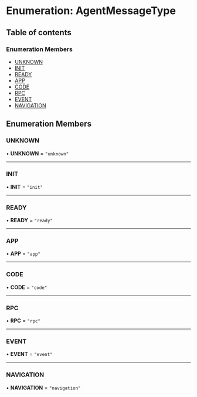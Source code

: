 # Enumeration: AgentMessageType

## Table of contents

### Enumeration Members

- [UNKNOWN](AgentMessageType.md#unknown)
- [INIT](AgentMessageType.md#init)
- [READY](AgentMessageType.md#ready)
- [APP](AgentMessageType.md#app)
- [CODE](AgentMessageType.md#code)
- [RPC](AgentMessageType.md#rpc)
- [EVENT](AgentMessageType.md#event)
- [NAVIGATION](AgentMessageType.md#navigation)

## Enumeration Members

### UNKNOWN

• **UNKNOWN** = ``"unknown"``

___

### INIT

• **INIT** = ``"init"``

___

### READY

• **READY** = ``"ready"``

___

### APP

• **APP** = ``"app"``

___

### CODE

• **CODE** = ``"code"``

___

### RPC

• **RPC** = ``"rpc"``

___

### EVENT

• **EVENT** = ``"event"``

___

### NAVIGATION

• **NAVIGATION** = ``"navigation"``
